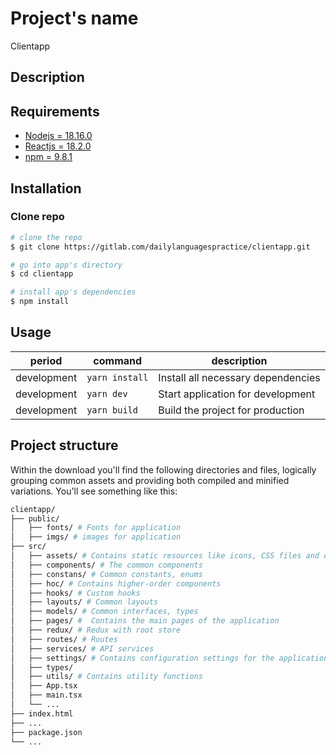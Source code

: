 # Project's name

Clientapp

## Description

## Requirements

- [Nodejs = 18.16.0](https://nodejs.org/en/blog/release/v18.16.0)
- [Reactjs = 18.2.0](https://legacy.reactjs.org/versions/)
- [npm = 9.8.1](https://www.npmjs.com/package/npm/v/9.8.1)

## Installation

### Clone repo

```bash
# clone the repo
$ git clone https://gitlab.com/dailylanguagespractice/clientapp.git

# go into app's directory
$ cd clientapp

# install app's dependencies
$ npm install
```

## Usage

<Command use in application>

| period      | command        | description                        |
| ----------- | -------------- | ---------------------------------- |
| development | `yarn install` | Install all necessary dependencies |
| development | `yarn dev`     | Start application for development  |
| development | `yarn build`   | Build the project for production   |

## Project structure

Within the download you'll find the following directories and files, logically grouping common assets and providing both compiled and minified variations. You'll see something like this:

```sh
clientapp/
├── public/
│   ├── fonts/ # Fonts for application
│   ├── imgs/ # images for application
├── src/
│   ├── assets/ # Contains static resources like icons, CSS files and other static documents.
│   ├── components/ # The common components
│   ├── constans/ # Common constants, enums
│   ├── hoc/ # Contains higher-order components
│   ├── hooks/ # Custom hooks
│   ├── layouts/ # Common layouts
│   ├── models/ # Common interfaces, types
│   ├── pages/ #  Contains the main pages of the application
│   ├── redux/ # Redux with root store
│   ├── routes/ # Routes
│   ├── services/ # API services
│   ├── settings/ # Contains configuration settings for the application
│   ├── types/
│   ├── utils/ # Contains utility functions
│   ├── App.tsx
│   ├── main.tsx
│   └── ...
├── index.html
├── ...
├── package.json
└── ...
```

